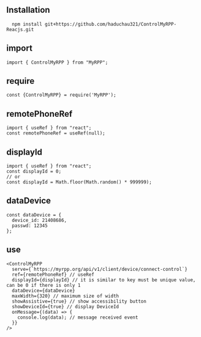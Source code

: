 ## Installation
```node
  npm install git+https://github.com/haduchau321/ControlMyRPP-Reacjs.git
```

## import
  ```node
  import { ControlMyRPP } from "MyRPP";
```

## require
  ```node
  const {ControlMyRPP} = require('MyRPP');
```

## remotePhoneRef
  ```node
  import { useRef } from "react";
  const remotePhoneRef = useRef(null);
```

## displayId
  ```node
  import { useRef } from "react";
  const displayId = 0;
  // or
  const displayId = Math.floor(Math.random() * 999999);
```

## dataDevice
  ```node
  const dataDevice = {
    device_id: 21408686,
    passwd: 12345
  };
```

## use
  ```node
  <ControlMyRPP
    serve={`https://myrpp.org/api/v1/client/device/connect-control`}
    ref={remotePhoneRef} // useRef
    displayId={displayId} // it is similar to key must be unique value, can be 0 if there is only 1
    dataDevice={dataDevice}
    maxWidth={320} // maximum size of width
    showAssistive={true} // show accessibility button
    showDeviceId={true} // display DeviceId
    onMessage={(data) => {
      console.log(data); // message received event
    }}
  />
```

